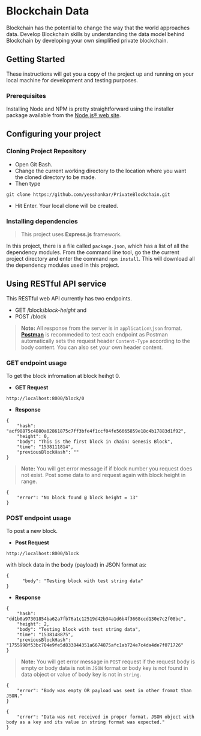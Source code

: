 # Blockchain Data

Blockchain has the potential to change the way that the world approaches data. Develop Blockchain skills by understanding the data model behind Blockchain by developing your own simplified private blockchain.

## Getting Started

These instructions will get you a copy of the project up and running on your local machine for development and testing purposes.

### Prerequisites

Installing Node and NPM is pretty straightforward using the installer package available from the [Node.js® web site](https://nodejs.org/en/).

## Configuring your project

### Cloning Project Repository

- Open Git Bash.
- Change the current working directory to the location where you want the cloned directory to be made.
- Then type
```
git clone https://github.com/yesshankar/PrivateBlockchain.git
```
- Hit Enter. Your local clone will be created.

### Installing dependencies

> This project uses **Express.js** framework.

In this project, there is a file called `package.json`, which has a list of all the dependency  modules.
From the command line tool, go the the current project directory and enter the command `npm install`.
This will download all the dependency modules used in this project.



## Using RESTful API service

This RESTful web API currently has two endpoints.

- GET /block/*block-height*
and
- POST /block

> **Note:** All response from the server is in `application\json` fromat. [**Postman**](https://www.getpostman.com/) is recommeded to test each endpoint as Postman automatically sets the request header `Content-Type` according to the body content. You can also set your own header content.

### GET endpoint usage
To get the block infromation at block heihgt 0.
- **GET Request**
```
http://localhost:8000/block/0
```
- **Response**
```
{
    "hash": "acf98875c4880a02861875c7ff3bfe4f1ccf04fe56665859e18c4b17883d1f92",
    "height": 0,
    "body": "This is the first block in chain: Genesis Block",
    "time": "1538111814",
    "previousBlockHash": ""
}
```
> **Note:** You will get error message if if block number you request does not exist. Post some data to and request again with block height in range.
```
{
    "error": "No block found @ block height = 13"
}
```
### POST endpoint usage
To post a new block.
- **Post Request**
```
http://localhost:8000/block
```
with block data in the body (payload) in JSON format as:
```
{
      "body": "Testing block with test string data"
}
```
- **Response**
```
{
    "hash": "dd1b0a97301854ba62a7fb76a1c12519d42b34a1d6b4f3668ccd130e7c2f08bc",
    "height": 2,
    "body": "Testing block with test string data",
    "time": "1538148875",
    "previousBlockHash": "1755998f53bc704e9fe5d833844351a6674875afc1ab724e7c4da4de7f071726"
}
```
> **Note:** You will get error message in `POST` request if the request body is empty or body data is not in `JSON` format or body key is not found in data object or value of body key is not in `string`.
```
{
    "error": "Body was empty OR payload was sent in other fromat than JSON."
}
```

```
{
    "error": "Data was not received in proper format. JSON object with body as a key and its value in string format was expected."
}
```

